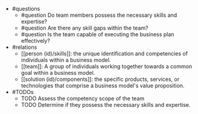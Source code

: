 - #questions
	- #question Do team members possess the necessary skills and expertise?
	- #question Are there any skill gaps within the team?
	- #question Is the team capable of executing the business plan effectively?
- #relations
	- [[person (id)/skills]]: the unique identification and competencies of individuals within a business model.
	- [[team]]: A group of individuals working together towards a common goal within a business model.
	- [[solution (id)/components]]: the specific products, services, or technologies that comprise a business model's value proposition.
- #TODOs
	- TODO Assess the competency scope of the team
	- TODO  Determine if they possess the necessary skills and expertise.